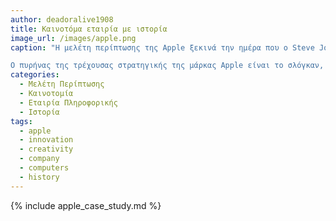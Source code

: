 ```yaml
---
author: deadoralive1908
title: Καινοτόμα εταιρία με ιστορία
image_url: /images/apple.png
caption: "Η μελέτη περίπτωσης της Apple ξεκινά την ημέρα που ο Steve Jobs επέστρεψε στην Apple. Αυτό ήταν το σημείο καμπής που έκανε την Apple μια από τις πιο αξιοθαύμαστες εταιρείες/μάρκες του σήμερα. Ο Steve Jobs είδε ότι οι πελάτες δεν φαινόντουσαν τόσο ικανοποιημένοι αλλά ήταν αναστατωμένοι με τον τρόπο που άλλες εταιρείες τεχνολογίας δημιούργησαν τα προϊόντα τους σε ένα εργαστήριο χωρίς να λαμβάνουν υπόψη τους τον πελάτη. Με τον τρόπο που ξεκινά με την εμπειρία του πελάτη και λειτουργεί αντίστροφα στην τεχνολογία, ο Steve Jobs συνέβαλε τη σημαντικότερη στη στρατηγική της μάρκας Apple.

Ο πυρήνας της τρέχουσας στρατηγικής της μάρκας Apple είναι το σλόγκαν, «Η Apple κάνει την τεχνολογία τόσο απλή που ο καθένας μπορεί να είναι μέρος του μέλλοντος». Στη συνέχεια, η Apple παρουσίασε το iTunes, το iPod, το iMac, το MacBook Pro, το MacBook Air, το iPhone και το iPad, εγκαινιάζοντας τα πιο εκπληκτικά δέκα χρόνια που έχει ζήσει ποτέ οποιαδήποτε εταιρεία."
categories:
  - Μελέτη Περίπτωσης
  - Καινοτομία
  - Εταιρία Πληροφορικής
  - Ιστορία
tags:
  - apple
  - innovation
  - creativity
  - company
  - computers
  - history
---
```


{% include apple_case_study.md %}
